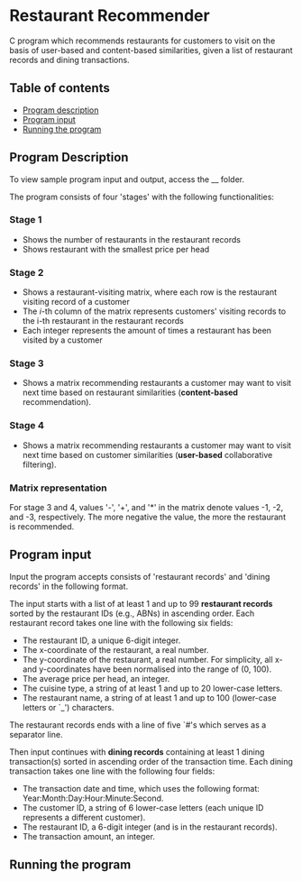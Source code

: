 # Restaurant Recommender

C program which recommends restaurants for customers to visit on the basis of user-based and content-based similarities, given a list of restaurant records and dining transactions.

## Table of contents
* [Program description](#program-description)
* [Program input](#program-input)
* [Running the program](#running-the-program)

## Program Description

To view sample program input and output, access the __ folder. 

The program consists of four 'stages' with the following functionalities:

### Stage 1
- Shows the number of restaurants in the restaurant records
- Shows restaurant with the smallest price per head
### Stage 2
- Shows a restaurant-visiting matrix, where each row is the restaurant visiting record of a customer
- The *i*-th column of the matrix represents customers' visiting records to the i-th restaurant in the restaurant records
- Each integer represents the amount of times a restaurant has been visited by a customer
### Stage 3 
- Shows a matrix recommending restaurants a customer may want to visit next time based on restaurant similarities (**content-based** recommendation).
### Stage 4
- Shows a matrix recommending restaurants a customer may want to visit next time based on customer similarities (**user-based** collaborative filtering).

### Matrix representation

For stage 3 and 4, values '-', '+', and '*' in the matrix denote values -1, -2, and -3, respectively. The more negative the value, the more the restaurant is recommended.

## Program input

Input the program accepts consists of 'restaurant records' and 'dining records' in the following format.

The input starts with a list of at least 1 and up to 99 **restaurant records** sorted by the restaurant IDs (e.g., ABNs) in ascending order. Each restaurant record takes one line with the following six fields:
- The restaurant ID, a unique 6-digit integer.
- The x-coordinate of the restaurant, a real number.
- The y-coordinate of the restaurant, a real number. For simplicity, all x- and y-coordinates have been normalised into the range of (0, 100).
- The average price per head, an integer.
- The cuisine type, a string of at least 1 and up to 20 lower-case letters.
- The restaurant name, a string of at least 1 and up to 100 (lower-case letters or `_') characters.

The restaurant records ends with a line of five `#'s which serves as a separator line. 

Then input continues with **dining records** containing at least 1 dining transaction(s) sorted in ascending order of the transaction time. Each dining transaction takes one line with the following four fields:
- The transaction date and time, which uses the following format: Year:Month:Day:Hour:Minute:Second.
- The customer ID, a string of 6 lower-case letters (each unique ID represents a different customer).
- The restaurant ID, a 6-digit integer (and is in the restaurant records).
- The transaction amount, an integer.

## Running the program
